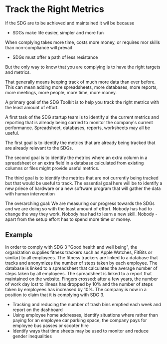 # Track the Right Metrics

If the SDG are to be achieved and maintained it wil be because

* SDGs make life easier, simpler and more fun

When complying takes more time, costs more money, or requires mor skills than non-compliance will prevail

* SDGs must offer a path of less resistance

But the only way to know that you are complying is to have the right targets and metrics.

That generally means keeping track of much more data than ever before. This can mean adding more spreadsheets, more databases, more reports, more meetings, more people, more time, more money.

A primary goal of the SDG Toolkit is to help you track the right metrics with the least amount of effort.

A first task of the SDG startup team is to identify al the current metrics and reporting that is already being carried to monitor the company's current performance. Spreadsheet, databases, reports, worksheets may all be useful.

The first goal is to identify the metrics that are already being tracked that are already relevant to the SDGs.

The second goal is to identify the metrics where an extra column in a spreadsheet or an extra field in a database calculated from existing columns or files might provide useful metrics.

The third goal is to identify the metrics that are not currently being tracked but that would be useful to track. The essential goal here will be to identify a new priece of hardware or a new software program that will gather the data with human intervention

The overarching goal: We are measuring our progress towards the SDGs and we are doing so with the least amount of effort. Nobody has had to change the way they work. Nobody has had to learn a new skill. Nobody - apart from the setup effort has to spend more time or money.

## Example

In order to comply with SDG 3 "Good health and well being", the organization supplies fitness trackers such as Apple Watches, FitBits or similar) to all employees. The fitness trackers are linked to a database that tracks and anonymizes the number of steps taken by each employee. The database is linked to a spreadsheet that calculates the average number of steps taken by all employees. The spreadsheet is linked to a report that maintained on the website. Fingers crossed: after a few years, the number of work day lost to illness has dropped by 10% and the number of steps taken by employees has increased by 10%. The company is now in a position to claim that it is complying with SDG 3.

* Tracking and reducing the number of trash bins emptied each week and report on the dashboard
* Using employee home addresses, identify situations where rather than paying for an employee car parking space, the company pays for employee bus passes or scooter hire
* Identify ways that time sheets may be used to monitor and reduce gender inequalities



